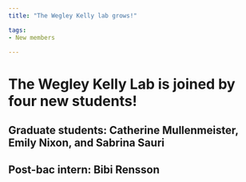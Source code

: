 ```yaml
---
title: "The Wegley Kelly lab grows!"

tags:
- New members

---
```

# The Wegley Kelly Lab is joined by four new students!
## Graduate students: Catherine Mullenmeister, Emily Nixon, and Sabrina Sauri
## Post-bac intern: Bibi Rensson